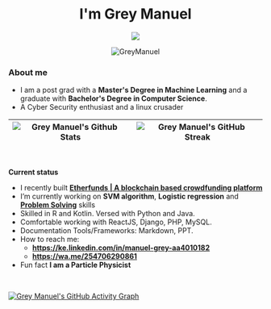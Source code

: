 <h1 align="center"> I'm Grey Manuel </h1>



<p align="center">
  <a href="https://github.com/GreyManuel"><img src="https://readme-typing-svg.herokuapp.com?color=5B5B5B&center=true&vCenter=true&lines=Machine+learning+engineer;Python,+LISP,+NodeJS,+Java,+R,+PHP;Naïve Bayes,Logistic Regression;Full+Stack+Engineer&height=45&width=450&color=311219&vCenter=true"></a>
</p>

<p align="center"> <img src="https://komarev.com/ghpvc/?username=shyrenmore&color=5A84CA" alt="GreyManuel" /> </p>

### About me

- I am a post grad with a **Master's Degree in Machine Learning** and a graduate with **Bachelor's Degree in Computer Science**.
- A Cyber Security enthusiast and a linux crusader

| ![Grey Manuel's Github Stats](https://github-readme-stats.vercel.app/api?username=greymanuel&show_icons=true_color=fff&theme=cobalt) |  ![Grey Manuel's GitHub Streak](https://github-readme-streak-stats.herokuapp.com/?user=kkrypt0nn&theme=algolia) |
| --- | --- |
<br>

**Current status**



- I recently built **[Etherfunds | A blockchain based crowdfunding platform](https://github.com/GreyManuel/Etherfunds)**
- I’m currently working on **SVM algorithm**, **Logistic regression** and **[Problem Solving](https://github.com/GreyManuel/GreyHacks)** skills
- Skilled in R and Kotlin. Versed with Python and Java.
- Comfortable working with ReactJS, Django, PHP, MySQL.
- Documentation Tools/Frameworks: Markdown, PPT.
- How to reach me:
    - **https://ke.linkedin.com/in/manuel-grey-aa4010182**
    - **https://wa.me/254706290861**
- Fun fact **I am a Particle Physicist**

<!-- ## 🔥 My contribution streak

<p align="center">
  <a href="https://github.com/shyrenmore/github-readme-streak-stats">
    <img src="https://github-readme-streak-stats.herokuapp.com/?user=shyrenmore#version3"/>
  </a>
</p>
 -->

<br>

[![Grey Manuel's GitHub Activity Graph](https://activity-graph.herokuapp.com/graph?username=GreyManuel&theme=react-dark)](https://github.com/GreyManuel)
